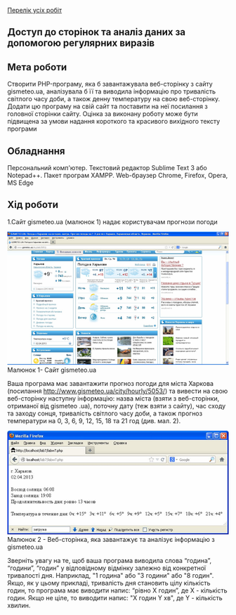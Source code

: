 [Перелік усіх робіт](README.md)

## Доступ до сторінок та аналіз даних за допомогою регулярних виразів

## Мета роботи

Створити PHP-програму, яка б завантажувала веб-сторінку з сайту gismeteo.ua, аналізувала б її та виводила інформацію про тривалість світлого часу доби, а також денну температуру на свою веб-сторінку. Додати цю програму на свій сайт та поставити на неї посилання з головної сторінки сайту. Оцінка за виконану роботу може бути підвищена за умови надання короткого та красивого вихідного тексту програми

## Обладнання

Персональний комп'ютер. Текстовий редактор Sublime Text 3 або Notepad++. Пакет програм XAMPP. Web-браузер Chrome, Firefox, Opera, MS Edge

## Хід роботи

1.Сайт gismeteo.ua (малюнок 1) надає користувачам прогнози погоди

![img-1](/lab-14-files/img-1.png)
<br>Малюнок 1- Сайт gismeteo.ua</br>

Ваша програма має завантажити прогноз погоди для міста Харкова (посилання http://www.gismeteo.ua/city/hourly/5053/) та вивести на свою веб-сторінку наступну інформацію: назва міста (взяти з веб-сторінки, отриманої від gismeteo .ua), поточну дату (теж взяти з сайту), час сходу та заходу сонця, тривалість світлого часу доби, а також прогноз температури на 0, 3, 6, 9, 12, 15, 18 та 21 год (див. мал. 2).

![img-2](/lab-14-files/img-2.png)
<br>Малюнок 2 - Веб-сторінка, яка завантажує та аналізує інформацію з gismeteo.ua</br>

  Зверніть увагу на те, щоб ваша програма виводила слова “година”, “години”, “годин” у відповідному відмінку залежно від конкретної тривалості дня. Наприклад, "1 година" або "3 години" або "8 годин".
<br>Якщо, як у цьому прикладі, тривалість дня становить цілу кількість годин, то програма має виводити напис: “рівно X годин”, де X - кількість годин. Якщо не ціле, то виводити напис: "X годин Y хв", де Y - кількість хвилин.</br>
